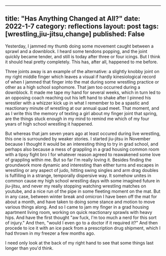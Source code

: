 
---
title: "Has Anything Changed at All?"
date: 2022-1-7
category: reflections
layout: post
tags: [wrestling,jiu-jitsu,change]
published: False
---

Yesterday, I jammed my thumb doing some movement caught between a sprawl and a downblock. 
I heard some tendons popping, and the joint quickly became tender, and still is today after three or four icings. 
But I think it should heal pretty completely. 
This has, after all, happened to me before. 

Three joints away is an example of the alternative: a slightly knobby joint on my right middle finger which leaves a visual if hardly kinesiological record of when I jammed that finger into the mat during some wrestling practice or other as a high school sophomore. 
That jam too occurred during a downblock. 
It made me tape my hand for several weeks, which in turn led to an opposing coach reaching out his left hand to shake after I pinned his wrestler with a whizzer kick up in what I remember to be a spastic and reactionary minute of wrestling at our annual quad meet. 
That moment, and as I write this the memory of texting a girl about my finger joint that spring, are the things stuck enough in my mind to remind me which of my four years of high school wrestling it happened. 

But whereas that jam seven years ago at least occured during live wrestling, this one is surrounded by weaker stories. 
I started jiu-jitsu in November because I thought it would be an interesting thing to try in grad school, and perhaps also because a mess of grappling in a grad housing common room with a tipsy fight bro I for whatever reason agreed to reawakened some love of grappling within me. 
But so far I'm really loving it. 
Besides finding the groundwork more dynamic and interesting than either turns and escapes in wrestling or any aspect of judo, hitting swing singles and arm drag doubles is fulfilling in a strange, temporally dispersive way. 
It somehow unites in common cause my high school wrestling days with some imagined future in jiu-jitsu, and never my really stopping watching wrestling matches on youtube, and a nice run of the pipe in some fleeting moment on the mat. 
But in any case, between winter break and omicron I have been off the mat for about a month, and have taken to doing some stance and motion to move various things along. 
And so I came to jam my finger in a grad housing apartment living room, working on quick reactionary sprawls with heavy hips. 
And have the first thought "aw fuck, I'm too much a nerd for this sort of injury." 
And then, "would I even go to a doctor if it required it?" 
And then procede to ice it with an ice pack from a prescription drug shipment, which I had thrown in my freezer a few months ago. 


I need only look at the back of my right hand to see that some things last longer than you'd think. 
